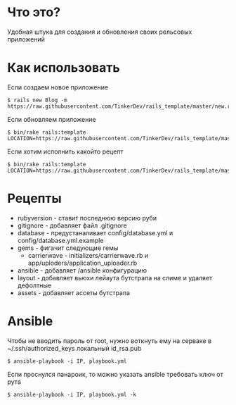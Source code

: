 Что это?
========
Удобная штука для создания и обновления своих рельсовых приложений

Как использовать
============
  Если создаем новое приложение

    $ rails new Blog -m https://raw.githubusercontent.com/TinkerDev/rails_template/master/new.rb

  Если обновляем приложение

    $ bin/rake rails:template LOCATION=https://raw.githubusercontent.com/TinkerDev/rails_template/master/update.rb

  Если хотим исполнить какойто рецепт

    $ bin/rake rails:template LOCATION=https://raw.githubusercontent.com/TinkerDev/rails_template/master/custom.rb

Рецепты
=======

* rubyversion - ставит последнюю версию руби
* gitignore - добавляет файл .gitignore
* database - предустаналивает config/database.yml и config/database.yml.example
* gems - фигачит следующие гемы
    * carrierwave - initializers/carrierwave.rb и app/uploders/application_uploader.rb
* ansible - добавляет /ansible конфигурацию
* layout - добавляет вьюхи лейаута бутстрапа на слиме и удаляет дефолтные
* assets - добавляет ассеты бутстрапа

Ansible
=======

  Чтобы не вводить пароль от root, нужно воткнуть ему на серваке в ~/.ssh/authorized_keys локальный id_rsa.pub

    $ ansible-playbook -i IP, playbook.yml

  Если проснулся панароик, то можно указать ansible требовать ключ от рута

    $ ansible-playbook -i IP, playbook.yml -k